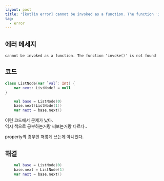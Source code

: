```yaml
---
layout: post
title: "[kotlin error] cannot be invoked as a function. The function 'invoke()' is not found"
tag:
  - error
---
```


## 에러 메세지

`cannot be invoked as a function. The function 'invoke()' is not found`

## 코드

```kotlin
class ListNode(var `val`: Int) {
    var next: ListNode? = null
}

    val base = ListNode(0)
    base.next(ListNode(1))
    var next = base.next()
```

이런 코드에서 문제가 났다.  
역시 책으로 공부하는거랑 써보는거랑 다르다..

property의 경우엔 저렇게 쓰는게 아니었다.

## 해결
```kotlin
    val base = ListNode(0)
    base.next = ListNode(1)
    var next = base.next()